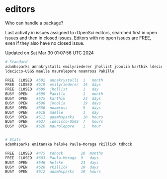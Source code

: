 # editors

Who can handle a package?

Last activity in issues assigned to rOpenSci editors, searched first in open
issues and then in closed issues. Editors with no open issues are FREE, even if
they also have no closed issue.


Updated on Sat Mar 30 01:07:56 UTC 2024

```bash
# Standard
adamhsparks annakrystalli emilyriederer jhollist jooolia karthik ldecicco
ldecicco-USGS maelle maurolepore noamross Pakillo

FREE  CLOSED  #502  annakrystalli  1   month
FREE  CLOSED  #619  emilyriederer  14  days
FREE  CLOSED  #609  jhollist       1   day
BUSY  OPEN    #599  Pakillo        1   month
BUSY  OPEN    #575  karthik        23  days
BUSY  OPEN    #590  jooolia        19  days
BUSY  OPEN    #556  noamross       9   days
BUSY  OPEN    #618  maelle         1   day
BUSY  OPEN    #612  adamhsparks    10  hours
BUSY  OPEN    #627  ldecicco-USGS  7   hours
BUSY  OPEN    #620  maurolepore    1   hour


# Stats
adamhsparks emitanaka helske Paula-Moraga rkillick tdhock

FREE  CLOSED  #475  tdhock        10  months
FREE  CLOSED  #603  Paula-Moraga  9   days
BUSY  OPEN    #546  helske        23  days
BUSY  OPEN    #626  rkillick      10  days
BUSY  OPEN    #612  adamhsparks   10  hours
```
